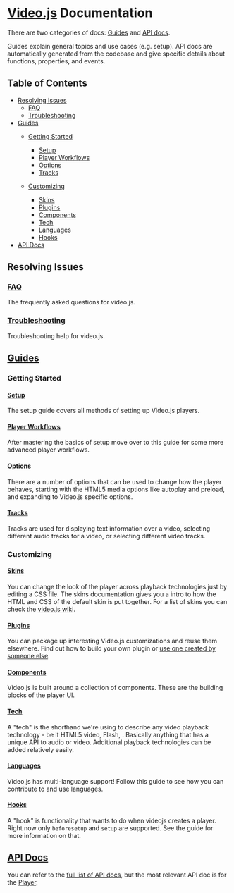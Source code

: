 # [Video.js][vjs-website] Documentation

There are two categories of docs: [Guides](guides) and [API docs][api].

Guides explain general topics and use cases (e.g. setup). API docs are automatically generated from the codebase and give specific details about functions, properties, and events.

## Table of Contents

* [Resolving Issues](#resolving-issues)
  * [FAQ](#faq)
  * [Troubleshooting](#troubleshooting)
* [Guides](#guides)
  * [Getting Started](#getting-started)

    * [Setup](#setup)
    * [Player Workflows](#player-workflows)
    * [Options](#options)
    * [Tracks](#tracks)

  * [Customizing](#customizing)

    * [Skins](#skins)
    * [Plugins](#plugins)
    * [Components](#components)
    * [Tech](#tech)
    * [Languages](#languages)
    * [Hooks](#hooks)
* [API Docs](#api-docs)

## Resolving Issues

### [FAQ](guides/faq.md)

The frequently asked questions for video.js.

### [Troubleshooting](guides/troubleshooting.md)

Troubleshooting help for video.js.

## [Guides](guides)

### Getting Started

#### [Setup](guides/setup.md)

The setup guide covers all methods of setting up Video.js players.

#### [Player Workflows](guides/player-workflows.md)

After mastering the basics of setup move over to this guide for some more advanced player workflows.

#### [Options](guides/options.md)

There are a number of options that can be used to change how the player behaves, starting with the HTML5 media options like autoplay and preload, and expanding to Video.js specific options.

#### [Tracks](guides/tracks.md)

Tracks are used for displaying text information over a video, selecting different audio tracks for a video, or selecting different video tracks.

### Customizing

#### [Skins](guides/skins.md)

You can change the look of the player across playback technologies just by editing a CSS file. The skins documentation gives you a intro to how the HTML and CSS of the default skin is put together. For a list of skins you can check the [video.js wiki][skins-list].

#### [Plugins](guides/plugins.md)

You can package up interesting Video.js customizations and reuse them elsewhere. Find out how to build your own plugin or [use one created by someone else][plugins-list].

#### [Components](guides/components.md)

Video.js is built around a collection of components. These are the building blocks of the player UI.

#### [Tech](guides/tech.md)

A "tech" is the shorthand we're using to describe any video playback technology - be it HTML5 video, Flash, . Basically anything that has a unique API to audio or video. Additional playback technologies can be added relatively easily.

#### [Languages](guides/languages.md)

Video.js has multi-language support! Follow this guide to see how you can contribute to and use languages.

#### [Hooks](guides/hooks.md)

A "hook" is functionality that wants to do when videojs creates a player. Right now only `beforesetup` and `setup` are supported. See the guide for more information on that.

## [API Docs][api]

You can refer to the [full list of API docs][api], but the most relevant API doc is for the [Player][api-player].

[plugins-list]: http://videojs.com/plugins

[skins-list]: https://github.com/videojs/video.js/wiki/Skins

[api]: http://docs.videojs.com/docs/api/index.html

[api-player]: http://docs.videojs.com/docs/api/player.html

[vjs-website]: http://videojs.com
